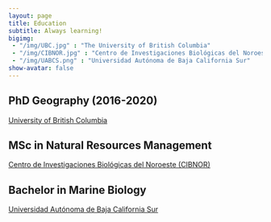 ```yaml
---
layout: page
title: Education
subtitle: Always learning!
bigimg:  
 - "/img/UBC.jpg" : "The University of British Columbia"
 - "/img/CIBNOR.jpg" : "Centro de Investigaciones Biológicas del Noroeste" 
 - "/img/UABCS.png" : "Universidad Autónoma de Baja California Sur"
show-avatar: false
---
```


## PhD Geography (2016-2020)
[University of British Columbia](https://www.ubc.ca/)

## MSc in Natural Resources Management
[Centro de Investigaciones Biológicas del Noroeste (CIBNOR)](https://cibnor.mx/en/)

## Bachelor in Marine Biology
[Universidad Autónoma de Baja California Sur](http://uabcs.mx/inicio) 


